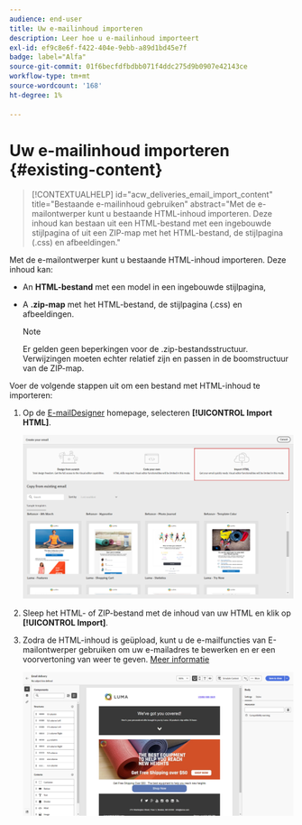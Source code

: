 ```yaml
---
audience: end-user
title: Uw e-mailinhoud importeren
description: Leer hoe u e-mailinhoud importeert
exl-id: ef9c8e6f-f422-404e-9ebb-a89d1bd45e7f
badge: label="Alfa"
source-git-commit: 01f6becfdfbdbb071f4ddc275d9b0907e42143ce
workflow-type: tm+mt
source-wordcount: '168'
ht-degree: 1%

---
```


# Uw e-mailinhoud importeren {#existing-content}


>[!CONTEXTUALHELP]
>id="acw_deliveries_email_import_content"
>title="Bestaande e-mailinhoud gebruiken"
>abstract="Met de e-mailontwerper kunt u bestaande HTML-inhoud importeren. Deze inhoud kan bestaan uit een HTML-bestand met een ingebouwde stijlpagina of uit een ZIP-map met het HTML-bestand, de stijlpagina (.css) en afbeeldingen."

Met de e-mailontwerper kunt u bestaande HTML-inhoud importeren. Deze inhoud kan:

* An **HTML-bestand** met een model in een ingebouwde stijlpagina,
* A **.zip-map** met het HTML-bestand, de stijlpagina (.css) en afbeeldingen.

  >[!NOTE]
  >
  >Er gelden geen beperkingen voor de .zip-bestandsstructuur. Verwijzingen moeten echter relatief zijn en passen in de boomstructuur van de ZIP-map.

Voer de volgende stappen uit om een bestand met HTML-inhoud te importeren:

1. Op de [E-mailDesigner](get-started-email-designer.md) homepage, selecteren **[!UICONTROL Import HTML]**.

   ![](assets/html-import.png)

1. Sleep het HTML- of ZIP-bestand met de inhoud van uw HTML en klik op **[!UICONTROL Import]**.

1. Zodra de HTML-inhoud is geüpload, kunt u de e-mailfuncties van E-mailontwerper gebruiken om uw e-mailadres te bewerken en er een voorvertoning van weer te geven. [Meer informatie](create-email-content.md)

   ![](assets/html-imported.png)